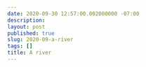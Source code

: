 ```yaml
---
date: 2020-09-30 12:57:00.002000000 -07:00
description:
layout: post
published: true
slug: 2020-09-a-river
tags: []
title: A river
---
```

